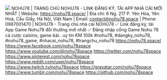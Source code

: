 ![](https://g0v.hackmd.io/_uploads/rJd4sfxDkx.jpg)
NOHU78 | TRANG CHỦ NOHU78 - LINK ĐĂNG KÝ, TẢI APP NHÀ CÁI MỚI NHẤT | Website: https://nohu78.space/ | Địa chỉ: 6 Ng. 217 P. Yên Hòa, Yên Hoà, Cầu Giấy, Hà Nội, Việt Nam | Email: contact@nohu78.space | Phone: 0987001470 | NOHU78 - Trang chủ nhà cái NOHU78 ✅ Link đăng ký, tải App Game Nohu78 đổi thưởng mới nhất ✅ Đăng nhập cổng Game Nohu 78 cá cược caisino, game bài.. uy tín KM 100k
#nohu78, #dangky_nohu78, #nohu78_game, #nhacai_nohu78, #trangchu_nohu78
https://nohu78.space/
https://www.facebook.com/nohu78space
https://www.youtube.com/@nohu78space
https://twitter.com/nohu78space
https://www.pinterest.com/nohu78space
https://www.reddit.com/user/nohu78space
https://www.twitch.tv/nohu78space
https://gravatar.com/nohu78space
https://www.tumblr.com/nohu78space
https://github.com/nohu78space



